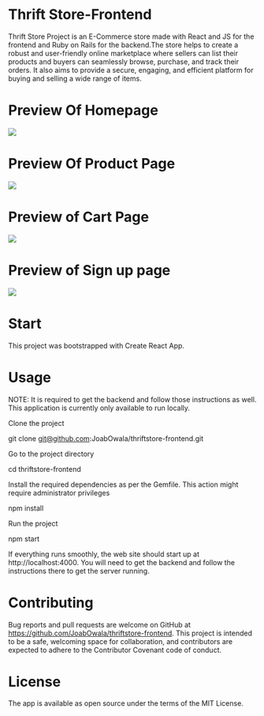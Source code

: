 # Thrift Store-Frontend

Thrift Store Project is an E-Commerce store made with React and JS for the frontend and Ruby on Rails for the backend.The store helps to create a robust and user-friendly online marketplace where sellers can list their products and buyers can seamlessly browse, purchase, and track their orders. It also aims to provide a secure, engaging, and efficient platform for buying and selling a wide range of items.

# Preview Of Homepage

<img src="https://home/jessy/Pictures/Screenshots/Screenshot%20from%202023-08-08%2021-48-34.png" />

# Preview Of Product Page

<img src="https://.png" />

# Preview of Cart Page

<img src="https://.png" />

# Preview of Sign up page

<img src="https://.png" />

# Start
This project was bootstrapped with Create React App.

# Usage
NOTE: It is required to get the backend and follow those instructions as well. This application is currently only available to run locally.

Clone the project

  git clone git@github.com:JoabOwala/thriftstore-frontend.git
  
Go to the project directory

  cd thriftstore-frontend

Install the required dependencies as per the Gemfile. This action might require administrator privileges

  npm install

Run the project

  npm start

If everything runs smoothly, the web site should start up at http://localhost:4000. You will need to get the backend and follow the instructions there to get the server running.

# Contributing
Bug reports and pull requests are welcome on GitHub at https://github.com/JoabOwala/thriftstore-frontend. This project is intended to be a safe, welcoming space for collaboration, and contributors are expected to adhere to the Contributor Covenant code of conduct.

# License
The app is available as open source under the terms of the MIT License.